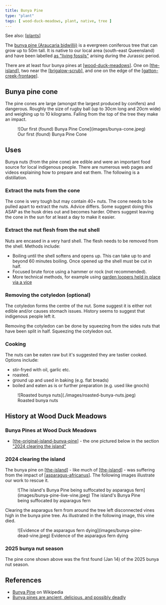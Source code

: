 ```yaml
---
title: Bunya Pine
type: "plant"
tags: [ wood-duck-meadows, plant, native, tree ]
---
```


See also: [[plants]]

The [bunya pine (Araucaria bidwillii)](https://theconversation.com/bunya-pines-are-ancient-delicious-and-possibly-deadly-96003) is a evergreen coniferous tree that can grow up to 50m tall. It is native to our local area (south-east Queensland) and have been labelled [as "living fossils"](https://theconversation.com/bunya-pines-are-ancient-delicious-and-possibly-deadly-96003) arising during the Jurassic period.

There are at least four bunya pines at [[wood-duck-meadows]]. One on [[the-island]], two near the [[brigalow-scrub]], and one on the edge of the [[gatton-creek-frontage]].

## Bunya pine cone

The pine cones are large (amongst the largest produced by conifers) and dangerous. Roughly the size of rugby ball (up to 30cm long and 20cm wide) and weighing up to 10 kilograms. Falling from the top of the tree they make an impact.

<figure markdown>
![Our first (found) Bunya Pine Cone](images/bunya-cone.jpeg)
<caption>Our first (found) Bunya Pine Cone</caption>
</figure>

## Uses

Bunya nuts (from the pine cone) are edible and were an important food source for local indigenous people. There are numerous web pages and videos explaining how to prepare and eat them. The following is a distillation.

### Extract the nuts from the cone

The cone is very tough but may contain 40+ nuts. The cone needs to be pulled apart to extract the nuts. Advice differs. Some suggest doing this ASAP as the husk dries out and becomes harder. Others suggest leaving the cone in the sun for at least a day to make it easier.  

### Extract the nut flesh from the nut shell

Nuts are encased in a very hard shell. The flesh needs to be removed from the shell. Methods include:

- Boiling until the shell softens and opens up. This can take up to and beyond 60 minutes boiling. Once opened up the shell must be cut in half.
- Focused brute force using a hammer or rock (not recommended).
- More technical methods, for example using [garden loopers held in place via a vice](https://www.littleecofootprints.com/2015/03/how-to-open-and-cook-bunya-nuts.html)

### Removing the cotyledon (optional)

The cotyledon forms the centre of the nut. Some suggest it is either not edible and/or causes stomach issues. History seems to suggest that indigenous people left it.

Removing the cotyledon can be done by squeezing from the sides nuts that have been split in half. Squeezing the cotyledon out.

### Cooking

The nuts can be eaten raw but it's suggested they are tastier cooked. Options include:

- stir-fryed with oil, garlic etc. 
- roasted.
- ground up and used in baking (e.g. flat breads)
- boiled and eaten as is or further preparation (e.g. used like gnochi)

<figure markdown>
![Roasted bunya nuts](./images/roasted-bunya-nuts.jpeg)
<caption>Roasted bunya nuts</caption>
</figure>

## History at Wood Duck Meadows

### Bunya Pines at Wood Duck Meadows

- [[the-original-island-bunya-pine]] - the one pictured below in the section ["2024 clearing the island"](#2024-clearing-the-island)

### 2024 clearing the island 

The bunya pine on [[the-island]] - like much of [[the-island]] - was suffering from the impact of [[asparagus-africanus]]. The following images illustrate our work to rescue it.

<figure markdown>
![The island's Bunya Pine being suffocated by asparagus fern](images/bunya-pine-live-vine.jpeg)
<caption>The island's Bunya Pine being suffocated by asparagus fern</caption>
</figure>

Clearing the asparagus fern from around the tree left disconnected vines high in the bunya pine tree. As illustrated in the following image, this vine died.

<figure markdown>
![Evidence of the asparagus fern dying](images/bunya-pine-dead-vine.jpeg)
<caption>Evidence of the asparagus fern dying</caption>
</figure>

### 2025 bunya nut season

The pine cone shown above was the first found (Jan 14) of the 2025 bunya nut season.

## References

- [Bunya Pine](https://en.wikipedia.org/wiki/Araucaria_bidwillii) on Wikipedia
- [Bunya pines are ancient, delicious, and possibly deadly](https://theconversation.com/bunya-pines-are-ancient-delicious-and-possibly-deadly-96003)

[//begin]: # "Autogenerated link references for markdown compatibility"
[plants]: plants "Plants"
[wood-duck-meadows]: ../wood-duck-meadows "Wood duck meadows"
[the-island]: ../the-island "The Island"
[brigalow-scrub]: ../brigalow-scrub "Brigalow scrub"
[gatton-creek-frontage]: ../gatton-creek-frontage "Gatton creek frontage"
[the-original-island-bunya-pine]: ../individual-plants/the-original-island-bunya-pine "The original island bunya pine"
[asparagus-africanus]: asparagus-africanus "Asparagus africanus (Climbing asparagus fern)"
[//end]: # "Autogenerated link references"